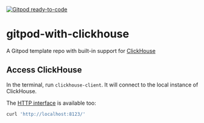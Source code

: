 [![Gitpod ready-to-code](https://img.shields.io/badge/Gitpod-ready--to--code-blue?logo=gitpod)](https://gitpod.io/#https://github.com/mikenikles/gitpod-with-clickhouse)

# gitpod-with-clickhouse
A Gitpod template repo with built-in support for [ClickHouse](https://clickhouse.tech/)

## Access ClickHouse
In the terminal, run `clickhouse-client`. It will connect to the local instance of ClickHouse.

The [HTTP interface](https://clickhouse.tech/docs/en/interfaces/http/) is available too:

```bash
curl 'http://localhost:8123/'
```
